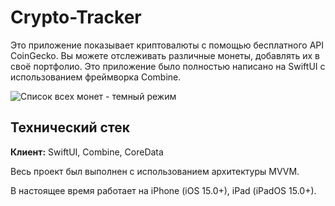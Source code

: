 # Crypto-Tracker

Это приложение показывает криптовалюты с помощью бесплатного API CoinGecko. Вы можете отслеживать различные монеты,
добавлять их в своё портфолио.
Это приложение было полностью написано на SwiftUI с использованием фреймворка Combine.

![Список всех монет - темный режим](assets/cryptoAppPreview.png)





## Технический стек

**Клиент:** SwiftUI, Combine, CoreData

Весь проект был выполнен с использованием архитектуры MVVM.

В настоящее время работает на iPhone (iOS 15.0+), iPad (iPadOS 15.0+).
